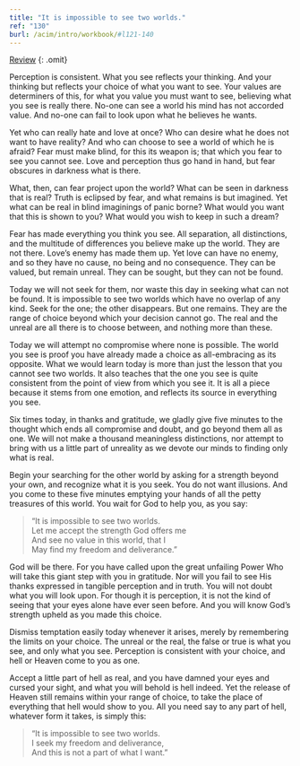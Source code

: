 ```yaml
---
title: "It is impossible to see two worlds."
ref: "130"
burl: /acim/intro/workbook/#l121-140
---
```


<a class="hide-review" href="/workbook/l145/#l130">Review</a>
{: .omit}

Perception is consistent. What you see reflects your thinking. And your
thinking but reflects your choice of what you want to see. Your values
are determiners of this, for what you value you must want to see,
believing what you see is really there. No-one can see a world his mind
has not accorded value. And no-one can fail to look upon what he
believes he wants.

Yet who can really hate and love at once? Who can desire what he does
not want to have reality? And who can choose to see a world of which he
is afraid? Fear must make blind, for this its weapon is; that which you
fear to see you cannot see. Love and perception thus go hand in hand,
but fear obscures in darkness what is there.

What, then, can fear project upon the world? What can be seen in
darkness that is real? Truth is eclipsed by fear, and what remains is
but imagined. Yet what can be real in blind imaginings of panic borne?
What would you want that this is shown to you? What would you wish to
keep in such a dream?

Fear has made everything you think you see. All separation, all
distinctions, and the multitude of differences you believe make up the
world. They are not there. Love’s enemy has made them up. Yet love can
have no enemy, and so they have no cause, no being and no consequence.
They can be valued, but remain unreal. They can be sought, but they can
not be found.

Today we will not seek for them, nor waste this day in seeking what can
not be found. It is impossible to see two worlds which have no overlap
of any kind. Seek for the one; the other disappears. But one remains.
They are the range of choice beyond which your decision cannot go. The
real and the unreal are all there is to choose between, and nothing more
than these.

Today we will attempt no compromise where none is possible. The world
you see is proof you have already made a choice as all-embracing as its
opposite. What we would learn today is more than just the lesson that
you cannot see two worlds. It also teaches that the one you see is quite
consistent from the point of view from which
you see it. It is all a piece because it stems from one emotion, and
reflects its source in everything you see.

Six times today, in thanks and gratitude, we gladly give five minutes to
the thought which ends all compromise and doubt, and go beyond them all
as one. We will not make a thousand meaningless distinctions, nor attempt
to bring with us a little part of unreality as we devote our minds to
finding only what is real.

Begin your searching for the other world by asking for a strength beyond
your own, and recognize what it is you seek. You do not want
illusions. And you come to these five minutes emptying your hands of all
the petty treasures of this world. You wait for God to help you, as you
say:

> “It is impossible to see two worlds.<br/>
> Let me accept the strength God offers me<br/>
> And see no value in this world, that I<br/>
> May find my freedom and deliverance.”

God will be there. For you have called upon the great unfailing Power
Who will take this giant step with you in gratitude. Nor will you fail
to see His thanks expressed in tangible perception and in truth. You
will not doubt what you will look upon. For though it is perception, it
is not the kind of seeing that your eyes alone have ever seen before.
And you will know God’s strength upheld as you made this choice.

Dismiss temptation easily today whenever it arises, merely by
remembering the limits on your choice. The unreal or the real, the false
or true is what you see, and only what you see. Perception is consistent
with your choice, and hell or Heaven come to you as one.

Accept a little part of hell as real, and you have damned your eyes and
cursed your sight, and what you will behold is hell indeed. Yet the
release of Heaven still remains within your range of choice, to take the
place of everything that hell would show to you. All you need say to any
part of hell, whatever form it takes, is simply this:

> “It is impossible to see two worlds.<br/>
> I seek my freedom and deliverance,<br/>
> And this is not a part of what I want.”

